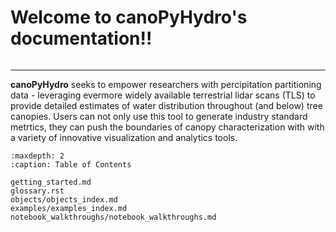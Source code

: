# Welcome to canoPyHydro's documentation!!
```{include} ../README.md
```
------------------------------------------
**canoPyHydro**  seeks to empower researchers with percipitation partitioning data - leveraging
evermore widely available terrestrial lidar scans (TLS) to provide detailed estimates of water
distribution throughout (and below) tree canopies. Users can not only use this tool to generate industry
standard metrtics, they can push the boundaries of canopy characterization with with a variety of
innovative visualization and analytics tools.

```{toctree}
:maxdepth: 2
:caption: Table of Contents

getting_started.md
glossary.rst
objects/objects_index.md
examples/examples_index.md
notebook_walkthroughs/notebook_walkthroughs.md
```
